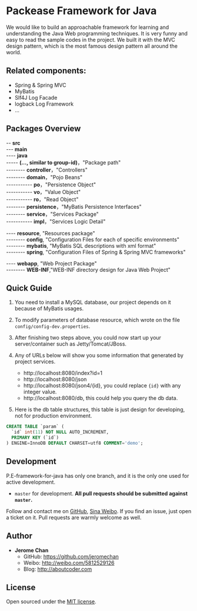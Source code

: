 # Packease Framework for Java

We would like to build an approachable framework for learning and understanding the Java Web programming techniques. 
It is very funny and easy to read the sample codes in the project. 
We built it with the MVC design pattern, which is the most famous design pattern all around the world.

## Related components:

* Spring & Spring MVC
* MyBatis
* Slf4J Log Facade
* logback Log Framework
* ...

## Packages Overview

-- **src**   
--- **main**  
---- **java**  
-----  **(..., similar to group-id)**，"Package path"   
-------- **controller**，"Controllers"   
-------- **domain**，"Pojo Beans"   
----------- **po**，"Persistence Object"   
----------- **vo**，"Value Object"  
----------- **ro**，"Read Object"   
-------- **persistence**，"MyBatis Persistence Interfaces"   
-------- **service**，"Services Package"   
----------- **impl**，"Services Logic Detail"   

---- **resource**, "Resources package"   
-------- **config**, "Configuration Files for each of specific environments"   
-------- **mybatis**, "MyBatis SQL descriptions with xml format"   
-------- **spring**, "Configuration Files of Spring & Spring MVC frameworks"   

---- **webapp**, "Web Project Package"     
-------- **WEB-INF**,"WEB-INF directory design for Java Web Project"

## Quick Guide

1. You need to install a MySQL database, our project depends on it because of MyBatis usages.
2. To modify parameters of database resource, which wrote on the file `config/config-dev.properties`.
3. After finishing two steps above, you could now start up your server/container such as Jetty/Tomcat/JBoss.
4. Any of URLs below will show you some information that generated by project services.

    * http://localhost:8080/index?id=1
    * http://localhost:8080/json
    * http://localhost:8080/json4/{id}, you could replace `{id}` with any integer value.
    * http://localhost:8080/db, this could help you query the db data.
    
5. Here is the db table structures, this table is just design for developing, not for production environment.

```sql
CREATE TABLE `param` (
  `id` int(11) NOT NULL AUTO_INCREMENT,
  PRIMARY KEY (`id`)
) ENGINE=InnoDB DEFAULT CHARSET=utf8 COMMENT='demo';
```

## Development

P.E-framework-for-java has only one branch, and it is the only one used for active development.

- `master` for development.  **All pull requests should be submitted against `master`.**

Follow and contact me on [GitHub](https://github.com/jeromechan), [Sina Weibo](http://weibo.com/5812529126). 
If you find an issue, just open a ticket on it. Pull requests are warmly welcome as well.

## Author
- **Jerome Chan**
	- GitHub: <https://github.com/jeromechan>
	- Weibo: <http://weibo.com/5812529126>
	- Blog: <http://aboutcoder.com>

## License

Open sourced under the [MIT license](LICENSE.md).
